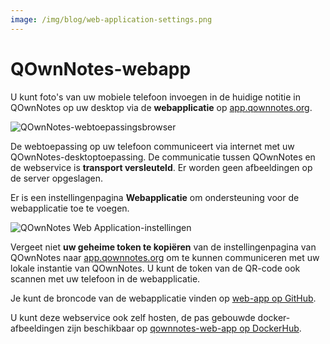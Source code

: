 ```yaml
---
image: /img/blog/web-application-settings.png
---
```


# QOwnNotes-webapp

U kunt foto's van uw mobiele telefoon invoegen in de huidige notitie in QOwnNotes op uw desktop via de **webapplicatie** op [app.qownnotes.org](https://app.qownnotes.org/).

![QOwnNotes-webtoepassingsbrowser](/img/blog/web-application-browser.png "Stuur foto's vanaf uw mobiele telefoon naar QOwnNotes op het bureaublad")

De webtoepassing op uw telefoon communiceert via internet met uw QOwnNotes-desktoptoepassing. De communicatie tussen QOwnNotes en de webservice is **transport versleuteld**. Er worden geen afbeeldingen op de server opgeslagen.

Er is een instellingenpagina **Webapplicatie** om ondersteuning voor de webapplicatie toe te voegen.

![QOwnNotes Web Application-instellingen](/img/blog/web-application-settings.png "Setup communicatie naar webapplicatie")

Vergeet niet **uw geheime token te kopiëren** van de instellingenpagina van QOwnNotes naar [app.qownnotes.org](https://app.qownnotes.org/) om te kunnen communiceren met uw lokale instantie van QOwnNotes. U kunt de token van de QR-code ook scannen met uw telefoon in de webapplicatie.

Je kunt de broncode van de webapplicatie vinden op [web-app op GitHub](https://github.com/qownnotes/web-app).

U kunt deze webservice ook zelf hosten, de pas gebouwde docker-afbeeldingen zijn beschikbaar op [qownnotes-web-app op DockerHub](https://hub.docker.com/repository/docker/pbeke/qownnotes-web-app).
